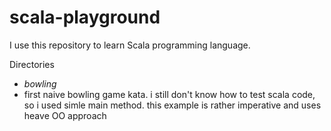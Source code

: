 # scala-playground

I use this repository to learn Scala programming language.

Directories
- *bowling*
 - first naive bowling game kata. i still don't know how to test scala code, so i used simle main method. this example is rather imperative and uses heave OO approach
